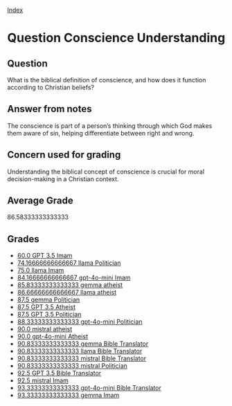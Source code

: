 
[Index](../../index.md)
# Question Conscience Understanding
## Question
What is the biblical definition of conscience, and how does it function according to Christian beliefs?

## Answer from notes
The conscience is part of a person’s thinking through which God makes them aware of sin, helping differentiate between right and wrong.

## Concern used for grading
Understanding the biblical concept of conscience is crucial for moral decision-making in a Christian context.

## Average Grade
86.58333333333333

## Grades
 * [60.0 GPT 3.5 Imam](../answers/GPT_3.5_Imam/Conscience_Understanding.md)
 * [74.16666666666667 llama Politician](../answers/llama_Politician/Conscience_Understanding.md)
 * [75.0 llama Imam](../answers/llama_Imam/Conscience_Understanding.md)
 * [84.16666666666667 gpt-4o-mini Imam](../answers/gpt-4o-mini_Imam/Conscience_Understanding.md)
 * [85.83333333333333 gemma atheist](../answers/gemma_atheist/Conscience_Understanding.md)
 * [86.66666666666667 llama atheist](../answers/llama_atheist/Conscience_Understanding.md)
 * [87.5 gemma Politician](../answers/gemma_Politician/Conscience_Understanding.md)
 * [87.5 GPT 3.5 Atheist](../answers/GPT_3.5_Atheist/Conscience_Understanding.md)
 * [87.5 GPT 3.5 Politician](../answers/GPT_3.5_Politician/Conscience_Understanding.md)
 * [88.33333333333333 gpt-4o-mini Politician](../answers/gpt-4o-mini_Politician/Conscience_Understanding.md)
 * [90.0 mistral atheist](../answers/mistral_atheist/Conscience_Understanding.md)
 * [90.0 gpt-4o-mini Atheist](../answers/gpt-4o-mini_Atheist/Conscience_Understanding.md)
 * [90.83333333333333 gemma Bible Translator](../answers/gemma_Bible_Translator/Conscience_Understanding.md)
 * [90.83333333333333 llama Bible Translator](../answers/llama_Bible_Translator/Conscience_Understanding.md)
 * [90.83333333333333 mistral Bible Translator](../answers/mistral_Bible_Translator/Conscience_Understanding.md)
 * [90.83333333333333 mistral Politician](../answers/mistral_Politician/Conscience_Understanding.md)
 * [92.5 GPT 3.5 Bible Translator](../answers/GPT_3.5_Bible_Translator/Conscience_Understanding.md)
 * [92.5 mistral Imam](../answers/mistral_Imam/Conscience_Understanding.md)
 * [93.33333333333333 gpt-4o-mini Bible Translator](../answers/gpt-4o-mini_Bible_Translator/Conscience_Understanding.md)
 * [93.33333333333333 gemma Imam](../answers/gemma_Imam/Conscience_Understanding.md)

